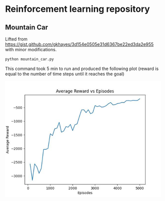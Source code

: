 # Reinforcement learning repository
## Mountain Car 
Lifted from https://gist.github.com/gkhayes/3d154e0505e31d6367be22ed3da2e955 with minor modifications.

 
```bash
python mountain_car.py
```
This command took 5 min to run and produced the following plot (reward is equal to the number of time steps until it reaches the goal)

![image](rewards.jpg)